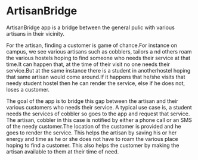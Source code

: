 # ArtisanBridge   



ArtisanBridge app is a bridge between the general pulic with various artisans in their vicinity.

For the artisan, finding a customer is game of chance.For instance on campus, we see various artisans such as cobblers, tailors a
nd others roam the various hostels hoping to find  someone who needs their service at that time.It can happen that, at the time of 
their visit no one needs their service.But at the same instance there is a student in anotherhostel hoping that same artisan would
 come around.If it happens that he/she visits that needy student hostel then he can render the service, else if he does not, loses a customer.

The goal of the app is to bridge this gap between the artisan and their various customers who needs their service.
A typical use case is, a student needs the services of cobbler so goes to the app and request that service.
The artisan, cobbler in this case is notified by either a phone call or an SMS of the needy customer.The location of the customer is provided
and he goes to render the service.
This helps the artisan by saving his or her energy and time as he or she does not have to roam the various place hoping to find a customer.
This also helps the customer by making the artisan available to them at their time of need.

